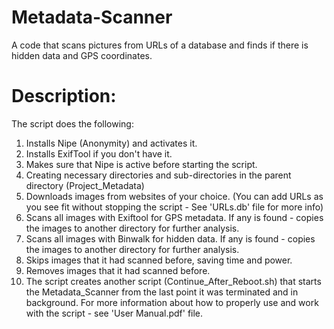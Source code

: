 # Metadata-Scanner                                                                      
A code that scans pictures from URLs of a database and finds if there is hidden data and GPS coordinates.


# Description:
The script does the following:
1.  Installs Nipe (Anonymity) and activates it.
2.  Installs ExifTool if you don't have it.
3.  Makes sure that Nipe is active before starting the script.
4.  Creating necessary directories and sub-directories in the parent directory (Project_Metadata)
5.  Downloads images from websites of your choice. (You can add URLs as you see fit without stopping the script - See 'URLs.db' file for more info)
6.  Scans all images with Exiftool for GPS metadata. If any is found - copies the images to another directory for further analysis.
7.  Scans all images with Binwalk for hidden data. If any is found - copies the images to another directory for further analysis.
8.  Skips images that it had scanned before, saving time and power.
9.  Removes images that it had scanned before.
10. The script creates another script (Continue_After_Reboot.sh) that starts the Metadata_Scanner from the last point it was terminated and in background.
For more information about how to properly use and work with the script - see 'User Manual.pdf' file.
